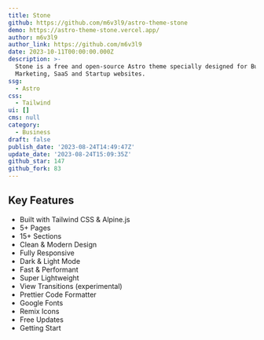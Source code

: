 ```yaml
---
title: Stone
github: https://github.com/m6v3l9/astro-theme-stone
demo: https://astro-theme-stone.vercel.app/
author: m6v3l9
author_link: https://github.com/m6v3l9
date: 2023-10-11T00:00:00.000Z
description: >-
  Stone is a free and open-source Astro theme specially designed for Business,
  Marketing, SaaS and Startup websites.
ssg:
  - Astro
css:
  - Tailwind
ui: []
cms: null
category:
  - Business
draft: false
publish_date: '2023-08-24T14:49:47Z'
update_date: '2023-08-24T15:09:35Z'
github_star: 147
github_fork: 83
---
```

## Key Features

- Built with Tailwind CSS & Alpine.js
- 5+ Pages
- 15+ Sections
- Clean & Modern Design
- Fully Responsive
- Dark & Light Mode
- Fast & Performant
- Super Lightweight
- View Transitions (experimental)
- Prettier Code Formatter
- Google Fonts
- Remix Icons
- Free Updates
- Getting Start
